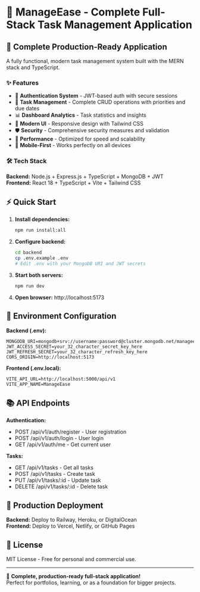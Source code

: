 # 🎯 ManageEase - Complete Full-Stack Task Management Application

## 🚀 Complete Production-Ready Application

A fully functional, modern task management system built with the MERN stack and TypeScript.

### ✨ Features

- 🔐 **Authentication System** - JWT-based auth with secure sessions
- 📝 **Task Management** - Complete CRUD operations with priorities and due dates
- 📊 **Dashboard Analytics** - Task statistics and insights
- 🎨 **Modern UI** - Responsive design with Tailwind CSS
- 🛡️ **Security** - Comprehensive security measures and validation
- 🚀 **Performance** - Optimized for speed and scalability
- 📱 **Mobile-First** - Works perfectly on all devices

### 🛠️ Tech Stack

**Backend:** Node.js + Express.js + TypeScript + MongoDB + JWT  
**Frontend:** React 18 + TypeScript + Vite + Tailwind CSS

## ⚡ Quick Start

1. **Install dependencies:**
   ```bash
   npm run install:all
   ```

2. **Configure backend:**
   ```bash
   cd backend
   cp .env.example .env
   # Edit .env with your MongoDB URI and JWT secrets
   ```

3. **Start both servers:**
   ```bash
   npm run dev
   ```

4. **Open browser:** http://localhost:5173

## 🔧 Environment Configuration

**Backend (.env):**
```env
MONGODB_URI=mongodb+srv://username:password@cluster.mongodb.net/manageease
JWT_ACCESS_SECRET=your_32_character_secret_key_here
JWT_REFRESH_SECRET=your_32_character_refresh_key_here
CORS_ORIGIN=http://localhost:5173
```

**Frontend (.env.local):**
```env
VITE_API_URL=http://localhost:5000/api/v1
VITE_APP_NAME=ManageEase
```

## 📚 API Endpoints

**Authentication:**
- POST /api/v1/auth/register - User registration
- POST /api/v1/auth/login - User login
- GET /api/v1/auth/me - Get current user

**Tasks:**
- GET /api/v1/tasks - Get all tasks
- POST /api/v1/tasks - Create task
- PUT /api/v1/tasks/:id - Update task
- DELETE /api/v1/tasks/:id - Delete task

## 🚀 Production Deployment

**Backend:** Deploy to Railway, Heroku, or DigitalOcean  
**Frontend:** Deploy to Vercel, Netlify, or GitHub Pages

## 📄 License

MIT License - Free for personal and commercial use.

---

🎉 **Complete, production-ready full-stack application!**  
Perfect for portfolios, learning, or as a foundation for bigger projects.
